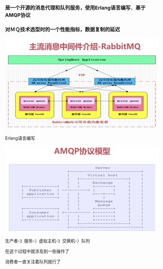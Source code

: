 ### 是一个开源的消息代理和队列服务，使用Erlang语言编写．基于AMQP协议
### 对ＭＱ技术选型时的一个性能指标，数据复制的延迟

![](./img/WX20200615-201647@2x.png)

Erlang语言编写

![AMQP协议模型](./img/WX20200615-203022@2x.png)

生产者-》服务-〉虚拟主机-》交换机-〉队列

在这个过程中就涉及到一些操作了

消费者一直关注着队列就行了

